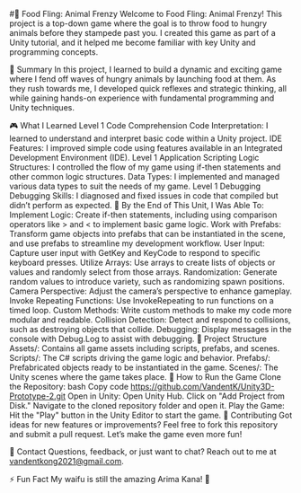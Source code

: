 #🥩 Food Fling: Animal Frenzy
Welcome to Food Fling: Animal Frenzy! This project is a top-down game where the goal is to throw food to hungry animals before they stampede past you. I created this game as part of a Unity tutorial, and it helped me become familiar with key Unity and programming concepts.

📝 Summary
In this project, I learned to build a dynamic and exciting game where I fend off waves of hungry animals by launching food at them. As they rush towards me, I developed quick reflexes and strategic thinking, all while gaining hands-on experience with fundamental programming and Unity techniques.

🎮 What I Learned
Level 1 Code Comprehension
Code Interpretation: I learned to understand and interpret basic code within a Unity project.
IDE Features: I improved simple code using features available in an Integrated Development Environment (IDE).
Level 1 Application Scripting
Logic Structures: I controlled the flow of my game using if-then statements and other common logic structures.
Data Types: I implemented and managed various data types to suit the needs of my game.
Level 1 Debugging
Debugging Skills: I diagnosed and fixed issues in code that compiled but didn’t perform as expected.
🎯 By the End of This Unit, I Was Able To:
Implement Logic: Create if-then statements, including using comparison operators like > and < to implement basic game logic.
Work with Prefabs: Transform game objects into prefabs that can be instantiated in the scene, and use prefabs to streamline my development workflow.
User Input: Capture user input with GetKey and KeyCode to respond to specific keyboard presses.
Utilize Arrays: Use arrays to create lists of objects or values and randomly select from those arrays.
Randomization: Generate random values to introduce variety, such as randomizing spawn positions.
Camera Perspective: Adjust the camera’s perspective to enhance gameplay.
Invoke Repeating Functions: Use InvokeRepeating to run functions on a timed loop.
Custom Methods: Write custom methods to make my code more modular and readable.
Collision Detection: Detect and respond to collisions, such as destroying objects that collide.
Debugging: Display messages in the console with Debug.Log to assist with debugging.
📂 Project Structure
Assets/: Contains all game assets including scripts, prefabs, and scenes.
Scripts/: The C# scripts driving the game logic and behavior.
Prefabs/: Prefabricated objects ready to be instantiated in the game.
Scenes/: The Unity scenes where the game takes place.
🚀 How to Run the Game
Clone the Repository:
bash
Copy code
https://github.com/VandentK/Unity3D-Prototype-2.git
Open in Unity:
Open Unity Hub.
Click on "Add Project from Disk."
Navigate to the cloned repository folder and open it.
Play the Game:
Hit the "Play" button in the Unity Editor to start the game.
👾 Contributing
Got ideas for new features or improvements? Feel free to fork this repository and submit a pull request. Let’s make the game even more fun!

📧 Contact
Questions, feedback, or just want to chat? Reach out to me at vandentkong2021@gmail.com.

⚡ Fun Fact
My waifu is still the amazing Arima Kana! 🌸
